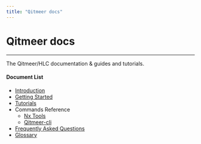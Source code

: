 ```yaml
---
title: "Qitmeer docs"
---
```


# Qitmeer docs

------------

The Qitmeer/HLC documentation &amp; guides and tutorials.

#### Document List
 - [Introduction](./intro/)
 - [Getting Started](./getstart/)
 - [Tutorials](./tutorials/)
 - Commands Reference
   - [Nx Tools](./nxtools/)
   - [Qitmeer-cli](./qitmeer-cli/)
 - [Frequently Asked Questions](./faqs/)
 - [Glossary](./glossary)
